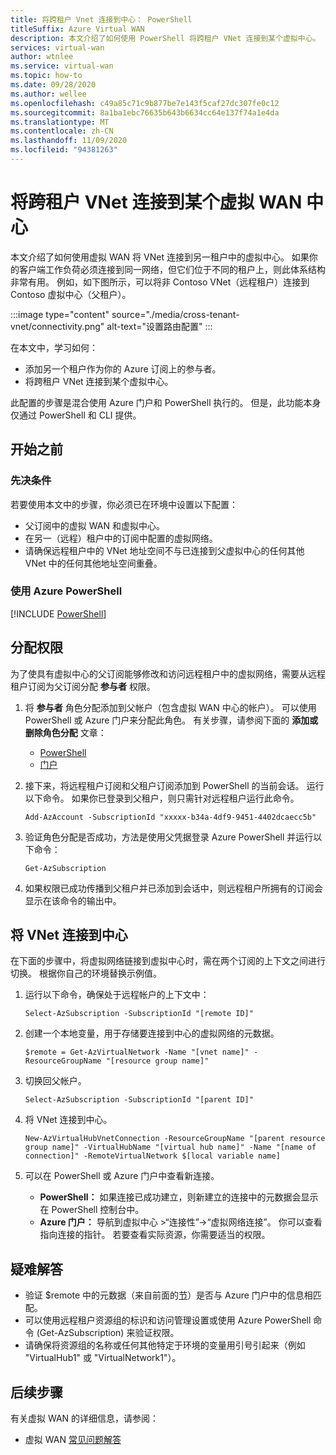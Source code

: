 ```yaml
---
title: 将跨租户 Vnet 连接到中心： PowerShell
titleSuffix: Azure Virtual WAN
description: 本文介绍了如何使用 PowerShell 将跨租户 VNet 连接到某个虚拟中心。
services: virtual-wan
author: wtnlee
ms.service: virtual-wan
ms.topic: how-to
ms.date: 09/28/2020
ms.author: wellee
ms.openlocfilehash: c49a85c71c9b877be7e143f5caf27dc307fe0c12
ms.sourcegitcommit: 8a1ba1ebc76635b643b6634cc64e137f74a1e4da
ms.translationtype: MT
ms.contentlocale: zh-CN
ms.lasthandoff: 11/09/2020
ms.locfileid: "94381263"
---
```

# <a name="connect-cross-tenant-vnets-to-a-virtual-wan-hub"></a>将跨租户 VNet 连接到某个虚拟 WAN 中心

本文介绍了如何使用虚拟 WAN 将 VNet 连接到另一租户中的虚拟中心。 如果你的客户端工作负荷必须连接到同一网络，但它们位于不同的租户上，则此体系结构非常有用。 例如，如下图所示，可以将非 Contoso VNet（远程租户）连接到 Contoso 虚拟中心（父租户）。

:::image type="content" source="./media/cross-tenant-vnet/connectivity.png" alt-text="设置路由配置" :::

在本文中，学习如何：

* 添加另一个租户作为你的 Azure 订阅上的参与者。
* 将跨租户 VNet 连接到某个虚拟中心。

此配置的步骤是混合使用 Azure 门户和 PowerShell 执行的。 但是，此功能本身仅通过 PowerShell 和 CLI 提供。

## <a name="before-you-begin"></a>开始之前

### <a name="prerequisites"></a>先决条件

若要使用本文中的步骤，你必须已在环境中设置以下配置：

* 父订阅中的虚拟 WAN 和虚拟中心。
* 在另一（远程）租户中的订阅中配置的虚拟网络。
* 请确保远程租户中的 VNet 地址空间不与已连接到父虚拟中心的任何其他 VNet 中的任何其他地址空间重叠。

### <a name="working-with-azure-powershell"></a>使用 Azure PowerShell

[!INCLUDE [PowerShell](../../includes/vpn-gateway-cloud-shell-powershell.md)]

## <a name="assign-permissions"></a><a name="rights"></a>分配权限

为了使具有虚拟中心的父订阅能够修改和访问远程租户中的虚拟网络，需要从远程租户订阅为父订阅分配 **参与者** 权限。

1. 将 **参与者** 角色分配添加到父帐户（包含虚拟 WAN 中心的帐户）。 可以使用 PowerShell 或 Azure 门户来分配此角色。 有关步骤，请参阅下面的 **添加或删除角色分配** 文章：

   * [PowerShell](../role-based-access-control/role-assignments-powershell.md)
   * [门户](../role-based-access-control/role-assignments-portal.md)

1. 接下来，将远程租户订阅和父租户订阅添加到 PowerShell 的当前会话。 运行以下命令。 如果你已登录到父租户，则只需针对远程租户运行此命令。

   ```azurepowershell-interactive
   Add-AzAccount -SubscriptionId "xxxxx-b34a-4df9-9451-4402dcaecc5b"
   ```

1. 验证角色分配是否成功，方法是使用父凭据登录 Azure PowerShell 并运行以下命令：

   ```azurepowershell-interactive
   Get-AzSubscription
   ```

1. 如果权限已成功传播到父租户并已添加到会话中，则远程租户所拥有的订阅会显示在该命令的输出中。

## <a name="connect-vnet-to-hub"></a><a name="connect"></a>将 VNet 连接到中心

在下面的步骤中，将虚拟网络链接到虚拟中心时，需在两个订阅的上下文之间进行切换。 根据你自己的环境替换示例值。

1. 运行以下命令，确保处于远程帐户的上下文中：

   ```azurepowershell-interactive
   Select-AzSubscription -SubscriptionId "[remote ID]"
   ```

1. 创建一个本地变量，用于存储要连接到中心的虚拟网络的元数据。

   ```azurepowershell-interactive
   $remote = Get-AzVirtualNetwork -Name "[vnet name]" -ResourceGroupName "[resource group name]"
   ```

1. 切换回父帐户。

   ```azurepowershell-interactive
   Select-AzSubscription -SubscriptionId "[parent ID]"
   ```

1. 将 VNet 连接到中心。

   ```azurepowershell-interactive
   New-AzVirtualHubVnetConnection -ResourceGroupName "[parent resource group name]" -VirtualHubName "[virtual hub name]" -Name "[name of connection]" -RemoteVirtualNetwork $[local variable name]
   ```

1. 可以在 PowerShell 或 Azure 门户中查看新连接。

   * **PowerShell：** 如果连接已成功建立，则新建立的连接中的元数据会显示在 PowerShell 控制台中。
   * **Azure 门户：** 导航到虚拟中心 >“连接性”->“虚拟网络连接”。 你可以查看指向连接的指针。 若要查看实际资源，你需要适当的权限。
   
## <a name="troubleshooting"></a><a name="troubleshoot"></a>疑难解答

* 验证 $remote 中的元数据（来自前面的[节](#connect)）是否与 Azure 门户中的信息相匹配。
* 可以使用远程租户资源组的标识和访问管理设置或使用 Azure PowerShell 命令 (Get-AzSubscription) 来验证权限。
* 请确保将资源组的名称或任何其他特定于环境的变量用引号引起来（例如 "VirtualHub1" 或 "VirtualNetwork1"）。

## <a name="next-steps"></a>后续步骤

有关虚拟 WAN 的详细信息，请参阅：

* 虚拟 WAN [常见问题解答](virtual-wan-faq.md)
